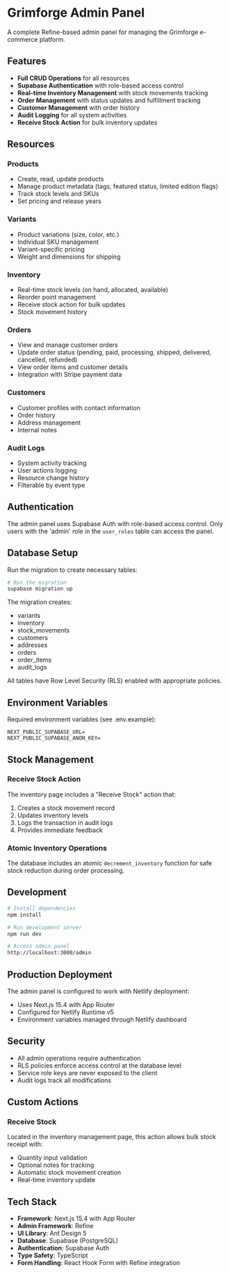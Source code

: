 # Grimforge Admin Panel

A complete Refine-based admin panel for managing the Grimforge e-commerce platform.

## Features

- **Full CRUD Operations** for all resources
- **Supabase Authentication** with role-based access control
- **Real-time Inventory Management** with stock movements tracking
- **Order Management** with status updates and fulfillment tracking
- **Customer Management** with order history
- **Audit Logging** for all system activities
- **Receive Stock Action** for bulk inventory updates

## Resources

### Products
- Create, read, update products
- Manage product metadata (tags, featured status, limited edition flags)
- Track stock levels and SKUs
- Set pricing and release years

### Variants
- Product variations (size, color, etc.)
- Individual SKU management
- Variant-specific pricing
- Weight and dimensions for shipping

### Inventory
- Real-time stock levels (on hand, allocated, available)
- Reorder point management
- Receive stock action for bulk updates
- Stock movement history

### Orders
- View and manage customer orders
- Update order status (pending, paid, processing, shipped, delivered, cancelled, refunded)
- View order items and customer details
- Integration with Stripe payment data

### Customers
- Customer profiles with contact information
- Order history
- Address management
- Internal notes

### Audit Logs
- System activity tracking
- User actions logging
- Resource change history
- Filterable by event type

## Authentication

The admin panel uses Supabase Auth with role-based access control. Only users with the 'admin' role in the `user_roles` table can access the panel.

## Database Setup

Run the migration to create necessary tables:

```bash
# Run the migration
supabase migration up
```

The migration creates:
- variants
- inventory
- stock_movements
- customers
- addresses
- orders
- order_items
- audit_logs

All tables have Row Level Security (RLS) enabled with appropriate policies.

## Environment Variables

Required environment variables (see .env.example):
```
NEXT_PUBLIC_SUPABASE_URL=
NEXT_PUBLIC_SUPABASE_ANON_KEY=
```

## Stock Management

### Receive Stock Action
The inventory page includes a "Receive Stock" action that:
1. Creates a stock movement record
2. Updates inventory levels
3. Logs the transaction in audit logs
4. Provides immediate feedback

### Atomic Inventory Operations
The database includes an atomic `decrement_inventory` function for safe stock reduction during order processing.

## Development

```bash
# Install dependencies
npm install

# Run development server
npm run dev

# Access admin panel
http://localhost:3000/admin
```

## Production Deployment

The admin panel is configured to work with Netlify deployment:
- Uses Next.js 15.4 with App Router
- Configured for Netlify Runtime v5
- Environment variables managed through Netlify dashboard

## Security

- All admin operations require authentication
- RLS policies enforce access control at the database level
- Service role keys are never exposed to the client
- Audit logs track all modifications

## Custom Actions

### Receive Stock
Located in the inventory management page, this action allows bulk stock receipt with:
- Quantity input validation
- Optional notes for tracking
- Automatic stock movement creation
- Real-time inventory update

## Tech Stack

- **Framework**: Next.js 15.4 with App Router
- **Admin Framework**: Refine
- **UI Library**: Ant Design 5
- **Database**: Supabase (PostgreSQL)
- **Authentication**: Supabase Auth
- **Type Safety**: TypeScript
- **Form Handling**: React Hook Form with Refine integration